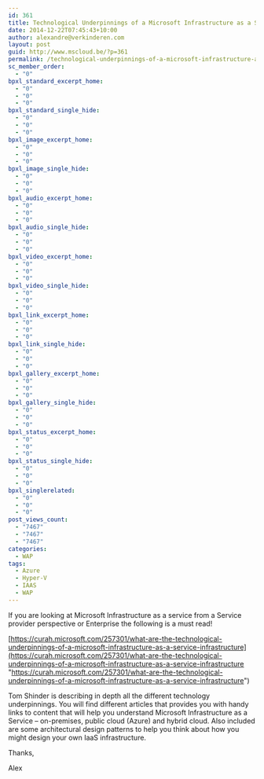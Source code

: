 ```yaml
---
id: 361
title: Technological Underpinnings of a Microsoft Infrastructure as a Service infrastructure
date: 2014-12-22T07:45:43+10:00
author: alexandre@verkinderen.com
layout: post
guid: http://www.mscloud.be/?p=361
permalink: /technological-underpinnings-of-a-microsoft-infrastructure-as-a-service-infrastructure/
sc_member_order:
  - "0"
bpxl_standard_excerpt_home:
  - "0"
  - "0"
  - "0"
bpxl_standard_single_hide:
  - "0"
  - "0"
  - "0"
bpxl_image_excerpt_home:
  - "0"
  - "0"
  - "0"
bpxl_image_single_hide:
  - "0"
  - "0"
  - "0"
bpxl_audio_excerpt_home:
  - "0"
  - "0"
  - "0"
bpxl_audio_single_hide:
  - "0"
  - "0"
  - "0"
bpxl_video_excerpt_home:
  - "0"
  - "0"
  - "0"
bpxl_video_single_hide:
  - "0"
  - "0"
  - "0"
bpxl_link_excerpt_home:
  - "0"
  - "0"
  - "0"
bpxl_link_single_hide:
  - "0"
  - "0"
  - "0"
bpxl_gallery_excerpt_home:
  - "0"
  - "0"
  - "0"
bpxl_gallery_single_hide:
  - "0"
  - "0"
  - "0"
bpxl_status_excerpt_home:
  - "0"
  - "0"
  - "0"
bpxl_status_single_hide:
  - "0"
  - "0"
  - "0"
bpxl_singlerelated:
  - "0"
  - "0"
  - "0"
post_views_count:
  - "7467"
  - "7467"
  - "7467"
categories:
  - WAP
tags:
  - Azure
  - Hyper-V
  - IAAS
  - WAP
---
```

If you are looking at Microsoft Infrastructure as a service from a Service provider perspective or Enterprise the following is a must read!

[https://curah.microsoft.com/257301/what-are-the-technological-underpinnings-of-a-microsoft-infrastructure-as-a-service-infrastructure](https://curah.microsoft.com/257301/what-are-the-technological-underpinnings-of-a-microsoft-infrastructure-as-a-service-infrastructure "https://curah.microsoft.com/257301/what-are-the-technological-underpinnings-of-a-microsoft-infrastructure-as-a-service-infrastructure")

Tom Shinder is describing in depth all the different technology underpinnings. You will find different articles that provides you with handy links to content that will help you understand Microsoft Infrastructure as a Service &#8211; on-premises, public cloud (Azure) and hybrid cloud. Also included are some architectural design patterns to help you think about how you might design your own IaaS infrastructure.

Thanks,

Alex